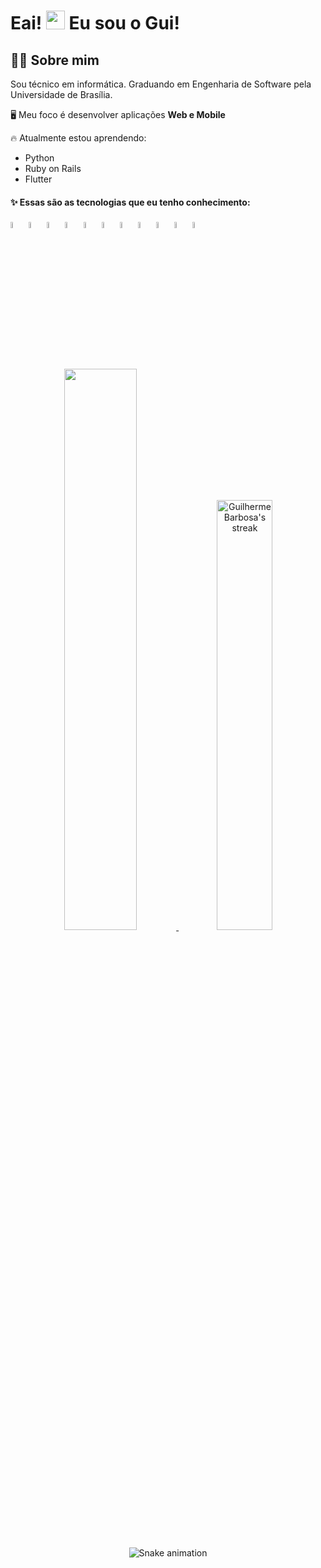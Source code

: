 # Eai! <img src="https://media.giphy.com/media/hvRJCLFzcasrR4ia7z/giphy.gif" width="30"> Eu sou o Gui!</img>

## 🙋‍♂️ Sobre mim
Sou técnico em informática. Graduando em Engenharia de Software pela Universidade de Brasília.

🖥️ Meu foco é desenvolver aplicações <b>Web e Mobile</b>

🔥 Atualmente estou aprendendo:
- Python
- Ruby on Rails
- Flutter
#### ✨ Essas são as tecnologias que eu tenho conhecimento:
<div align="left">
  <img src="https://cdn.jsdelivr.net/gh/devicons/devicon/icons/react/react-original.svg" width=5%/>
  <img src="https://cdn.jsdelivr.net/gh/devicons/devicon/icons/html5/html5-original.svg" width=5%/>
  <img src="https://cdn.jsdelivr.net/gh/devicons/devicon/icons/css3/css3-original.svg" width=5%/>
  <img src="https://cdn.jsdelivr.net/gh/devicons/devicon/icons/docker/docker-original.svg" width=5%/>
  <img src="https://cdn.jsdelivr.net/gh/devicons/devicon/icons/javascript/javascript-original.svg" width=5%/>
  <img src="https://cdn.jsdelivr.net/gh/devicons/devicon/icons/typescript/typescript-original.svg" width=5%/>
  <img src="https://cdn.jsdelivr.net/gh/devicons/devicon/icons/selenium/selenium-original.svg" width=5%/>
  <img src="https://cdn.jsdelivr.net/gh/devicons/devicon/icons/nextjs/nextjs-original.svg" width=5%/>
  <img src="https://cdn.jsdelivr.net/gh/devicons/devicon/icons/tailwindcss/tailwindcss-plain.svg" width=5%/>
  <img src="https://cdn.jsdelivr.net/gh/devicons/devicon/icons/nodejs/nodejs-original-wordmark.svg" width=5%/>
  <img src="https://cdn.jsdelivr.net/gh/devicons/devicon/icons/mongodb/mongodb-original-wordmark.svg" width=5%/>
</div>

#

<div align="center">
  <a href="https://github.com/guibrbs/github-readme-stats">
    <img width="48%" src="https://github-readme-stats.vercel.app/api?username=guibrbs&hide=issues&theme=tokyonight&show_icons=true&hide_border=true" />
    <a href="https://github.com/DenverCoder1/github-readme-streak-stats/blob/main/docs/themes/README.md">
    <img width='42%' title="🔥 Get streak stats for your profile at git.io/streak-stats" alt="Guilherme Barbosa's streak" src="https://github-readme-streak-stats.herokuapp.com/?user=guibrbs&theme=tokyonight&hide_border=true&stroke=0000"/>
       
   </a>
  
  ![Snake animation](https://github.com/guibrbs/guibrbs/blob/output/github-contribution-grid-snake.svg)
</div>

